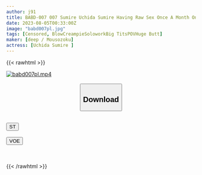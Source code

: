 ```yaml
---
author: j91
title: BABD-007 007 Sumire Uchida Sumire Having Raw Sex Once A Month On A Dangerous Day
date: 2023-08-05T00:33:00Z
image: "babd007pl.jpg"
tags: [Censored, BlowCreampieSoloworkBig TitsPOVHuge Butt]
maker: [deep / Mousozoku]
actress: [Uchida Sumire ]
---
```



{{< rawhtml >}}

<div class="video" data-videoid="gR02KmYdQ0FqpMz">
    <a href="javascript:;">
        <img src="https://my.j91.asia/posts/babd007pl/babd007pl.jpg" width="WIDTH" height="HEIGHT" alt="babd007pl.mp4" loading="lazy">
    </a>
</div>

<script type="text/javascript" src="https://j91.asia/asset/on-demand-st.js"></script>

<br>
  <link rel="stylesheet" href="https://j91.asia/asset/bs5.css">
  
  <center>
  <button class="btn btn-primary" type="button" data-bs-toggle="collapse" data-bs-target=".multi-collapse" aria-expanded="false" aria-controls="multiCollapseExample1 multiCollapseExample2"><h2>Download</h2></button></center>
</p>
<div class="row">
  <div class="col">
    <div class="collapse multi-collapse" id="multiCollapseExample1">
      <div class="card card-body">
	      	      <br>
<div class="buttons">  
<a href="https://streamtape.to/v/gR02KmYdQ0FqpMz"><button class="btn-hover color-3"><i class="fa fa-download"></i> ST</button></a></div>
    </div>
  </div>
</div>
  <div class="col">
    <div class="collapse multi-collapse" id="multiCollapseExample2">
      <div class="card card-body">
	      <br>
<div class="buttons">
    <a href="https://voe.sx/ewecweqn89tp"><button class="btn-hover color-9"><i class="fa fa-download"></i> VOE</button></a></div>
<br><br>
      </div>
    </div>
  </div>
</div>

{{< /rawhtml >}}